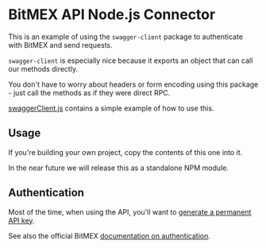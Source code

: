 BitMEX API Node.js Connector
============================

This is an example of using the `swagger-client` package to authenticate with BitMEX and send requests.

`swagger-client` is especially nice because it exports an object that can call our methods directly.

You don't have to worry about headers or form encoding using this package - just call the methods as if they
were direct RPC.

[swaggerClient.js](https://github.com/BitMEX/api-connectors/blob/master/official-http/node-swagger/swaggerClient.js) contains a simple example of how to use this.

Usage
-----

If you're building your own project, copy the contents of this one into it.

In the near future we will release this as a standalone NPM module.

Authentication
--------------

Most of the time, when using the API, you'll want to [generate a permanent API key](https://www.bitmex.com/app/apiKeys).

See also the official BitMEX [documentation on authentication](https://www.bitmex.com/app/restAPI#authentication).
